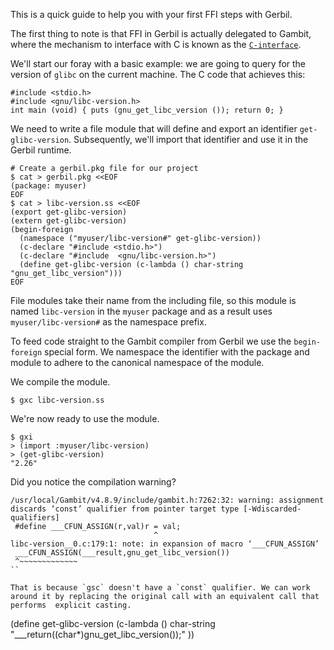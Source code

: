 This is a quick guide to help you with your first FFI steps with Gerbil.

The first thing to note is that FFI in Gerbil is actually delegated to
Gambit, where the mechanism to interface with C is known as the
[`C-interface`](http://www.iro.umontreal.ca/~gambit/doc/gambit.html#C_002dinterface).

We'll start our foray with a basic example: we are going to query for
the version of `glibc` on the current machine. The C code that achieves this:

```
#include <stdio.h>
#include <gnu/libc-version.h>
int main (void) { puts (gnu_get_libc_version ()); return 0; }
```

We need to write a file module that will define and export an
identifier `get-glibc-version`. Subsequently, we'll import that
identifier and use it in the Gerbil runtime.

```
# Create a gerbil.pkg file for our project
$ cat > gerbil.pkg <<EOF
(package: myuser)
EOF
$ cat > libc-version.ss <<EOF
(export get-glibc-version)
(extern get-glibc-version)
(begin-foreign
  (namespace ("myuser/libc-version#" get-glibc-version))
  (c-declare "#include <stdio.h>")
  (c-declare "#include  <gnu/libc-version.h>")
  (define get-glibc-version (c-lambda () char-string "gnu_get_libc_version")))
EOF
```
File modules take their name from the including file, so this module
is named `libc-version` in the `myuser` package and as a result uses
`myuser/libc-version#` as the namespace prefix.

To feed code straight to the Gambit compiler from Gerbil we use the
`begin-foreign` special form. We namespace the identifier with the
package and module to adhere to the canonical namespace of the module.

We compile the module.

```
$ gxc libc-version.ss
```
We're now ready to use the module.

```
$ gxi
> (import :myuser/libc-version)
> (get-glibc-version)
"2.26"
```
Did you notice the compilation warning?

```
/usr/local/Gambit/v4.8.9/include/gambit.h:7262:32: warning: assignment discards ‘const’ qualifier from pointer target type [-Wdiscarded-qualifiers]
 #define ___CFUN_ASSIGN(r,val)r = val;
                                ^
libc-version__0.c:179:1: note: in expansion of macro ‘___CFUN_ASSIGN’
 ___CFUN_ASSIGN(___result,gnu_get_libc_version())
 ^~~~~~~~~~~~~~
``

That is because `gsc` doesn't have a `const` qualifier. We can work around it by replacing the original call with an equivalent call that performs  explicit casting. 

```
(define get-glibc-version (c-lambda () char-string "___return((char*)gnu_get_libc_version());" ))
```

